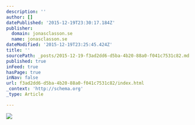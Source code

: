 ```yaml
---
description: ''
author: []
datePublished: '2015-12-19T23:30:17.184Z'
publisher:
  domain: jonasclasson.se
  name: jonasclasson.se
dateModified: '2015-12-19T23:25:45.424Z'
title: ''
sourcePath: _posts/2015-12-19-f3ad2dd6-d5ba-4b20-88a0-f041c7531c82.md
published: true
inFeed: true
hasPage: true
inNav: false
url: f3ad2dd6-d5ba-4b20-88a0-f041c7531c82/index.html
_context: 'http://schema.org'
_type: Article

---
```

![](http://jonasclasson.se/wp-content/uploads/2015/09/JC04.jpg)